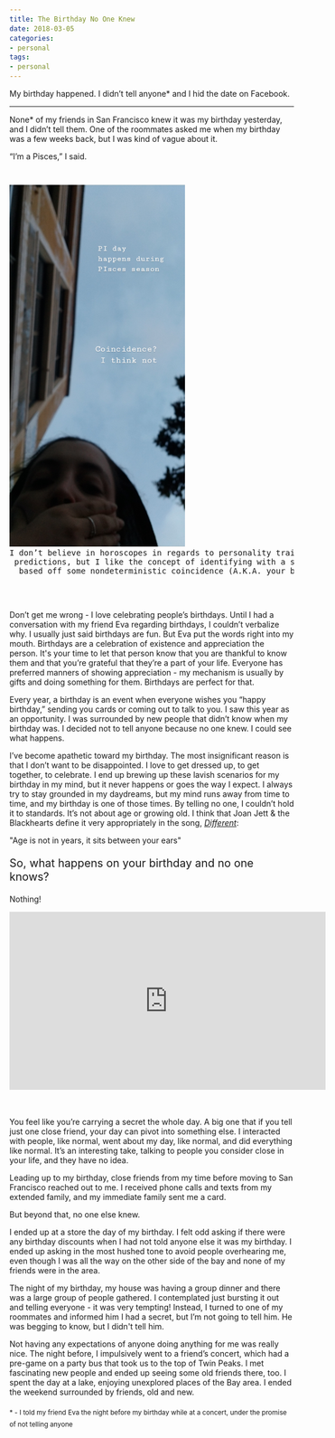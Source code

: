 ```yaml
---
title: The Birthday No One Knew
date: 2018-03-05
categories:
- personal
tags:
- personal
---
```


My birthday happened. I didn’t tell anyone* and I hid the date on Facebook. 

---

None* of my friends in San Francisco knew it was my birthday yesterday, and I didn’t tell them. One of the roommates asked me when my birthday was a few weeks back, but I was kind of vague about it. 

“I’m a Pisces,” I said.


<pre style="margin:0; padding-top:2em;">
<img class="centered" src="/assets/images/posts/2018-3-pisces.jpg" style="height:640px;" alt="[Pisces and Pi day]"/> <center>I don’t believe in horoscopes in regards to personality traits and
 predictions, but I like the concept of identifying with a star constellation
  based off some nondeterministic coincidence (A.K.A. your birthday)</center>
</pre>
<p style="margin-bottom:0;"><br/></p>
 

Don’t get me wrong - I love celebrating people’s birthdays. Until I had a conversation with my friend Eva regarding birthdays, I couldn’t verbalize why. I usually just said birthdays are fun. But Eva put the words right into my mouth. Birthdays are a celebration of existence and appreciation the person. It's your time to let that person know that you are thankful to know them and that you’re grateful that they’re a part of your life. Everyone has preferred manners of showing appreciation - my mechanism is usually by gifts and doing something for them. Birthdays are perfect for that.

Every year, a birthday is an event when everyone wishes you “happy birthday,” sending you cards or coming out to talk to you. I saw this year as an opportunity. I was surrounded by new people that didn’t know when my birthday was. I decided not to tell anyone because no one knew. I could see what happens. 

I’ve become apathetic toward my birthday. The most insignificant reason is that I don’t want to be disappointed. I love to get dressed up, to get together, to celebrate. I end up brewing up these lavish scenarios for my birthday in my mind, but it never happens or goes the way I expect. I always try to stay grounded in my daydreams, but my mind runs away from time to time, and my birthday is one of those times. By telling no one, I couldn’t hold it to standards. It’s not about age or growing old. I think that Joan Jett & the Blackhearts define it very appropriately in the song, *[Different](https://www.youtube.com/watch?v=jAJKiAzYBkE)*:

"Age is not in years, it sits between your ears" 

<p style="font-size: 1.4em;">So, what happens on your birthday and no one knows?</p>

Nothing!

<center>
<iframe width="560" height="315" src="https://www.youtube-nocookie.com/embed/q5FC6E5Gh4E" frameborder="0" allow="autoplay; encrypted-media" allowfullscreen></iframe></center>

<p style="margin-bottom:0;"><br/></p>

You feel like you’re carrying a secret the whole day. A big one that if you tell just one close friend, your day can pivot into something else. I interacted with people, like normal, went about my day, like normal, and did everything like normal. It’s an interesting take, talking to people you consider close in your life, and they have no idea. 

Leading up to my birthday, close friends from my time before moving to San Francisco reached out to me. I received phone calls and texts from my extended family, and my immediate family sent me a card. 

But beyond that, no one else knew.

I ended up at a store the day of my birthday. I felt odd asking if there were any birthday discounts when I had not told anyone else it was my birthday. I ended up asking in the most hushed tone to avoid people overhearing me, even though I was all the way on the other side of the bay and none of my friends were in the area. 

The night of my birthday, my house was having a group dinner and there was a large group of people gathered. I contemplated just bursting it out and telling everyone - it was very tempting! Instead, I turned to one of my roommates and informed him I had a secret, but I’m not going to tell him. He was begging to know, but I didn't tell him.  

Not having any expectations of anyone doing anything for me was really nice. The night before, I impulsively went to a friend’s concert, which had a pre-game on a party bus that took us to the top of Twin Peaks. I met fascinating new people and ended up seeing some old friends there, too. I spent the day at a lake, enjoying unexplored places of the Bay area. I ended the weekend surrounded by friends, old and new.  

<sub>* - I told my friend Eva the night before my birthday while at a concert, under the promise of not telling anyone</sub>

